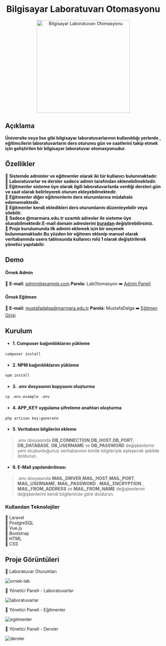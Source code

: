<h1 align="center">Bilgisayar Laboratuvarı Otomasyonu</h1>

<p align="center">
  <a href="https://github.com/mustafadalga/bilgisayar-lab-otomasyonu">
    <img src="https://user-images.githubusercontent.com/25087769/93143117-f8341180-f6ef-11ea-9e15-6c029d6db2a1.png" alt="Bilgisayar Laboratuvarı Otomasyonu" width="300">
  </a>
</p>


## Açıklama 
**Üniversite veya lise gibi bilgisayar laboratuvarlarının kullanıldığı yerlerde , eğitimcilerin laboratuvarların ders oturumu gün ve saatlerini takip etmek için geliştirilen bir bilgisayar laboratuvar otomasyonudur.**

## Özellikler
  :large_blue_circle: **Sistemde adminler ve eğitmenler olarak iki tür kullanıcı bulunmaktadır.**  
  :large_blue_circle: **Laboratuvarlar ve dersler sadece admin tarafından eklenebilmektedir.**  
  :large_blue_circle: **Eğitmenler sisteme üye olarak ilgili laboratuvarlarda verdiği dersleri gün ve saat olarak belirleyerek oturum ekleyebilmektedir.**  
  :large_blue_circle: **Eğitmenler diğer eğitmenlerin ders oturumlarına müdahale edememektedir.**  
  :large_blue_circle: **Eğitmenler kendi ekledikleri ders oturumlarını düzenleyebilir veya silebilir.**  
  :large_blue_circle: **Sadece @marmara.edu.tr uzantılı adresler ile sisteme üye olunabilmektedir.E-mail domain adreslerini [buradan](https://github.com/mustafadalga/bilgisayar-lab-otomasyonu/blob/7049aed67531d2296fe5c8a55cb6ea8f531834e8/app/Http/Controllers/Auth/RegisterController.php#L57) değiştirebilirsiniz.**  
    :large_blue_circle: **Proje kurulumunda ilk admini eklemek için bir seçenek bulunmamaktadır.Bu yüzden bir eğitmen eklenip manuel olarak veritabanında users tablosunda kullanıcı rolü 1 olarak değiştirilerek yönetici yapılabilir.**  
  
## Demo
#### Örnek Admin 
  :small_blue_diamond:     **E-mail:** admin@example.com  **Parola:** LabOtomasyon :arrow_right: [Admin Paneli](https://labotomasyon.herokuapp.com/dashboard/login)
#### Örnek Eğitmen
  :small_blue_diamond: **E-mail:** mustafadalga@marmara.edu.tr  **Parola:** MustafaDalga :arrow_right: [Eğitmen Girişi](https://labotomasyon.herokuapp.com) 

## Kurulum
* #### 1. Composer bağımlılıklarını yükleme
 ```
composer install
```
* #### 2. NPM bağımlılıklarını yükleme
 ```
npm install
```
* #### 3. .env dosyasının kopyasını oluşturma
 ```
cp .env.example .env
```
* #### 4. APP_KEY uygulama şifreleme anahtarı oluşturma
 ```
php artisan key:generate
```
* #### 5. Veritabanı bilgilerini ekleme

> .env dosyasında **DB_CONNECTION**,**DB_HOST**,**DB_PORT**, **DB_DATABASE**, **DB_USERNAME** ve **DB_PASSWORD** değişkenlerini yeni oluşturduğunuz veritabanının kimlik bilgileriyle eşleşecek şekilde doldurun.

* #### 6. E-Mail yapılandırılması
> .env dosyasında **MAIL_DRIVER**,**MAIL_HOST**,**MAIL_PORT**, **MAIL_USERNAME**, **MAIL_PASSWORD** , **MAIL_ENCRYPTION** , **MAIL_FROM_ADDRESS** ve **MAIL_FROM_NAME** değişkenlerini değişkenlerini kendi bilgilerinize göre doldurun.


### Kullanılan Teknolojiler
 :small_blue_diamond: Laravel  
 :small_blue_diamond: PostgreSQL   
 :small_blue_diamond: Vue.js  
 :small_blue_diamond: Bootstrap    
 :small_blue_diamond: HTML    
 :small_blue_diamond: CSS  
 
 ## Proje Görüntüleri
 
:small_blue_diamond: Laboratuvar Oturumları

![ornek-lab](https://user-images.githubusercontent.com/25087769/93239285-3cc0bb00-f78b-11ea-8b6d-5fb2accee861.png)


:small_blue_diamond: Yönetici Paneli - Laboratuvarlar

![laboratuvarlar](https://user-images.githubusercontent.com/25087769/93150091-e3ac4500-f700-11ea-8e56-cf0b4bbda383.png)

:small_blue_diamond: Yönetici Paneli - Eğitmenler

![egitmenler](https://user-images.githubusercontent.com/25087769/93150090-e313ae80-f700-11ea-942a-86a2e89681b8.png)
 
:small_blue_diamond: Yönetici Paneli - Dersler

![dersler](https://user-images.githubusercontent.com/25087769/93150089-e1e28180-f700-11ea-846b-95dd909ad503.png)
